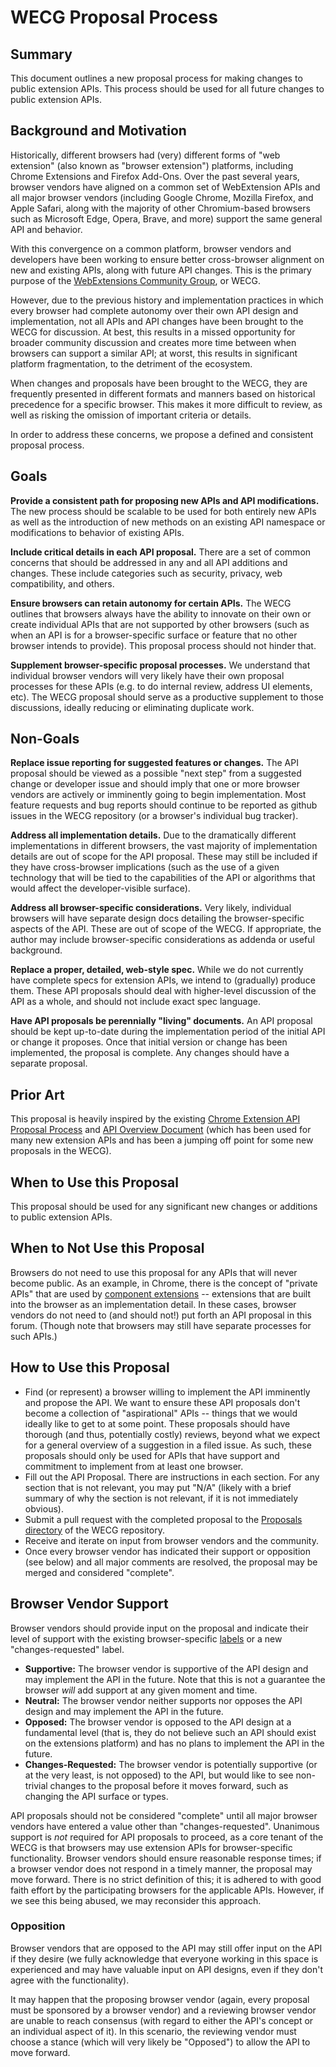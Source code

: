 # WECG Proposal Process

## Summary

This document outlines a new proposal process for making changes to public
extension APIs.  This process should be used for all future changes to public
extension APIs.

## Background and Motivation

Historically, different browsers had (very) different forms of "web extension"
(also known as "browser extension") platforms, including Chrome Extensions and
Firefox Add-Ons.  Over the past several years, browser vendors have aligned on
a common set of WebExtension APIs and all major browser vendors (including
Google Chrome, Mozilla Firefox, and Apple Safari, along with the majority of
other Chromium-based browsers such as Microsoft Edge, Opera, Brave, and more)
support the same general API and behavior.

With this convergence on a common platform, browser vendors and developers have
been working to ensure better cross-browser alignment on new and existing APIs,
along with future API changes.  This is the primary purpose of the
[WebExtensions Community
Group](https://github.com/w3c/webextensions/blob/main/charter.md), or WECG.

However, due to the previous history and implementation practices in which
every browser had complete autonomy over their own API design and
implementation, not all APIs and API changes have been brought to the WECG for
discussion.  At best, this results in a missed opportunity for broader
community discussion and creates more time between when browsers can support a
similar API; at worst, this results in significant platform fragmentation, to
the detriment of the ecosystem.

When changes and proposals have been brought to the WECG, they are frequently
presented in different formats and manners based on historical precedence for a
specific browser.  This makes it more difficult to review, as well as risking
the omission of important criteria or details.

In order to address these concerns, we propose a defined and consistent
proposal process.

## Goals

**Provide a consistent path for proposing new APIs and API modifications.**
The new process should be scalable to be used for both entirely new APIs as
well as the introduction of new methods on an existing API namespace or
modifications to behavior of existing APIs.

**Include critical details in each API proposal.**  There are a set of common
concerns that should be addressed in any and all API additions and changes.
These include categories such as security, privacy, web compatibility, and
others.

**Ensure browsers can retain autonomy for certain APIs.**  The WECG outlines
that browsers always have the ability to innovate on their own or create
individual APIs that are not supported by other browsers (such as when an API
is for a browser-specific surface or feature that no other browser intends to
provide).  This proposal process should not hinder that.

**Supplement browser-specific proposal processes.**  We understand that
individual browser vendors will very likely have their own proposal processes
for these APIs (e.g. to do internal review, address UI elements, etc).  The
WECG proposal should serve as a productive supplement to those discussions,
ideally reducing or eliminating duplicate work.

## Non-Goals

**Replace issue reporting for suggested features or changes.**  The API
proposal should be viewed as a possible "next step" from a suggested change or
developer issue and should imply that one or more browser vendors are actively
or imminently going to begin implementation.  Most feature requests and bug
reports should continue to be reported as github issues in the WECG repository
(or a browser's individual bug tracker).

**Address all implementation details.**  Due to the dramatically different
implementations in different browsers, the vast majority of implementation
details are out of scope for the API proposal.  These may still be included if
they have cross-browser implications (such as the use of a given technology
that will be tied to the capabilities of the API or algorithms that would
affect the developer-visible surface).

**Address all browser-specific considerations.**  Very likely, individual
browsers will have separate design docs detailing the browser-specific aspects
of the API.  These are out of scope of the WECG.  If appropriate, the author
may include browser-specific considerations as addenda or useful background.

**Replace a proper, detailed, web-style spec.**  While we do not currently have
complete specs for extension APIs, we intend to (gradually) produce them.
These API proposals should deal with higher-level discussion of the API as a
whole, and should not include exact spec language.

**Have API proposals be perennially "living" documents.**  An API proposal
should be kept up-to-date during the implementation period of the initial API
or change it proposes.  Once that initial version or change has been
implemented, the proposal is complete.  Any changes should have a separate
proposal.

## Prior Art

This proposal is heavily inspired by the existing
[Chrome Extension API Proposal Process](https://chromium.googlesource.com/chromium/src/+/HEAD/extensions/docs/new_api_proposal.md)
and [API Overview Document](https://docs.google.com/document/d/182XXEPwbh5dyMTO_Q3bZ9k4PYY19Woydu5b3XvPoSmc/edit#heading=h.x9snb54sjlu9)
(which has been used for many new extension APIs and has been a jumping off
point for some new proposals in the WECG).

## When to Use this Proposal

This proposal should be used for any significant new changes or additions to
public extension APIs.

## When to Not Use this Proposal

Browsers do not need to use this proposal for any APIs that will never become
public.  As an example, in Chrome, there is the concept of "private APIs" that
are used by [component extensions](https://chromium.googlesource.com/chromium/src/+/main/extensions/docs/component_extensions.md)
-- extensions that are built into the browser as an implementation detail.  In
these cases, browser vendors do not need to (and should not!) put forth an API
proposal in this forum.  (Though note that browsers may still have separate
processes for such APIs.)

## How to Use this Proposal

*   Find (or represent) a browser willing to implement the API imminently and
    propose the API.  We want to ensure these API proposals don't become a
    collection of "aspirational" APIs -- things that we would ideally like to
    get to at some point.  These proposals should have thorough (and thus,
    potentially costly) reviews, beyond what we expect for a general overview
    of a suggestion in a filed issue.  As such, these proposals should only be
    used for APIs that have support and commitment to implement from at least
    one browser.
*   Fill out the API Proposal.  There are instructions in each section.  For any
    section that is not relevant, you may put "N/A" (likely with a brief summary
    of why the section is not relevant, if it is not immediately obvious).
*   Submit a pull request with the completed proposal to the
    [Proposals directory](https://github.com/w3c/webextensions/tree/main/proposals)
    of the WECG repository.
*   Receive and iterate on input from browser vendors and the community.
*   Once every browser vendor has indicated their support or opposition (see
    below) and all major comments are resolved, the proposal may be merged and
    considered "complete".

## Browser Vendor Support

Browser vendors should provide input on the proposal and indicate their level
of support with the existing browser-specific
[labels](https://github.com/w3c/webextensions/labels) or a new
"changes-requested" label.

*   **Supportive:** The browser vendor is supportive of the API design and may
    implement the API in the future.  Note that this is not a guarantee the
    browser _will_ add support at any given moment and time.
*   **Neutral:** The browser vendor neither supports nor opposes the API design
    and may implement the API in the future.
*   **Opposed:** The browser vendor is opposed to the API design at a
    fundamental level (that is, they do not believe such an API should exist on
    the extensions platform) and has no plans to implement the API in the
    future.
*   **Changes-Requested:** The browser vendor is potentially supportive (or at
    the very least, is not opposed) to the API, but would like to see
    non-trivial changes to the proposal before it moves forward, such as
    changing the API surface or types.

API proposals should not be considered "complete" until all major browser
vendors have entered a value other than "changes-requested".  Unanimous support
is _not_ required for API proposals to proceed, as a core tenant of the WECG is
that browsers may use extension APIs for browser-specific functionality.
Browser vendors should ensure reasonable response times; if a browser vendor
does not respond in a timely manner, the proposal may move forward.  There is
no strict definition of this; it is adhered to with good faith effort by the
participating browsers for the applicable APIs.  However, if we see this being
abused, we may reconsider this approach.

### Opposition

Browser vendors that are opposed to the API may still offer input on the API if
they desire (we fully acknowledge that everyone working in this space is
experienced and may have valuable input on API designs, even if they don't
agree with the functionality).

It may happen that the proposing browser vendor (again, every proposal must be
sponsored by a browser vendor) and a reviewing browser vendor are unable to
reach consensus (with regard to either the API's concept or an individual
aspect of it).  In this scenario, the reviewing vendor must choose a stance
(which will very likely be "Opposed") to allow the API to move forward.
